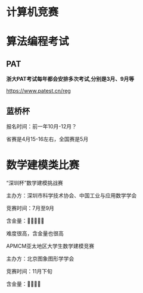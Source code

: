# 计算机竞赛

# 算法编程考试

## PAT

**浙大PAT考试每年都会安排多次考试,分别是3月、9月等**

https://www.patest.cn/reg

## 蓝桥杯

报名时间：前一年10月-12月？

省赛是4月15-16左右，全国赛是5月

# 数学建模类比赛

“深圳杯”数学建模挑战赛

主办方：深圳市科学技术协会、中国工业与应用数学学会

竞赛时间：7月至9月

含金量：🌟🌟🌟🌟🌟

难度很高，含金量也很高

APMCM亚太地区大学生数学建模竞赛

主办方：北京图象图形学学会

竞赛时间：11月下旬

含金量：🌟🌟🌟🌟

